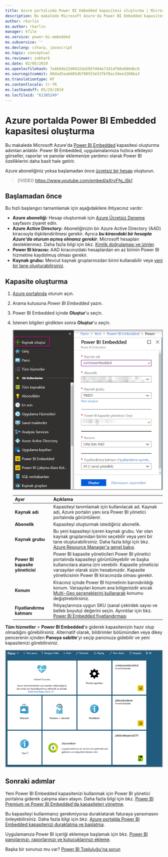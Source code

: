 ```yaml
---
title: Azure portalında Power BI Embedded kapasitesi oluşturma | Microsoft Docs
description: Bu makalede Microsoft Azure'da Power BI Embedded kapasitesi oluşturma adımları anlatılmaktadır.
author: rkarlin
ms.author: rkarlin
manager: kfile
ms.service: power-bi-embedded
ms.subservice: ''
ms.devlang: csharp, javascript
ms.topic: conceptual
ms.reviewer: zakharb
ms.date: 02/05/2019
ms.openlocfilehash: 7a469de22d0432da595f404e72414fb0a686dbc8
ms.sourcegitcommit: 60dad5aa0d85db790553e537bf8ac34ee3289ba3
ms.translationtype: HT
ms.contentlocale: tr-TR
ms.lasthandoff: 05/29/2019
ms.locfileid: "61385249"
---
```

# <a name="create-power-bi-embedded-capacity-in-the-azure-portal"></a>Azure portalda Power BI Embedded kapasitesi oluşturma

Bu makalede Microsoft Azure'da [Power BI Embedded](azure-pbie-what-is-power-bi-embedded.md) kapasitesi oluşturma adımları anlatılır. Power BI Embedded, uygulamalarınıza hızlıca etkileyici görseller, raporlar ve panolar eklemenize yardımcı olarak Power BI özelliklerini daha basit hale getirir.

Azure aboneliğiniz yoksa başlamadan önce [ücretsiz bir hesap](https://azure.microsoft.com/free/) oluşturun.

> [!VIDEO https://www.youtube.com/embed/aXrvFfg_iSk]

## <a name="before-you-begin"></a>Başlamadan önce

Bu hızlı başlangıcı tamamlamak için aşağıdakilere ihtiyacınız vardır:

* **Azure aboneliği:** Hesap oluşturmak için [Azure Ücretsiz Deneme](https://azure.microsoft.com/free/) sayfasını ziyaret edin.
* **Azure Active Directory:** Aboneliğinizin bir Azure Active Directory (AAD) kiracısıyla ilişkilendirilmesi gerekir. Ayrıca ***bu kiracıdaki bir hesapla Azure'da oturum açmış olmanız gerekir***. Microsoft hesapları desteklenmez. Daha fazla bilgi için bkz. [Kimlik doğrulaması ve izinler](https://docs.microsoft.com/azure/analysis-services/analysis-services-manage-users).
* **Power BI kiracısı:** AAD kiracınızdaki hesaplardan en az birinin Power BI hizmetine kaydolmuş olması gerekir.
* **Kaynak grubu:** Mevcut kaynak gruplarınızdan birini kullanabilir veya [yeni bir tane oluşturabilirsiniz](https://docs.microsoft.com/azure/azure-resource-manager/resource-group-overview).

## <a name="create-a-capacity"></a>Kapasite oluşturma

1. [Azure portalında](https://portal.azure.com/) oturum açın.

2. Arama kutusuna *Power BI Embedded* yazın.

3. Power BI Embedded içinde **Oluştur**'u seçin.

4. İstenen bilgileri girdikten sonra **Oluştur**'u seçin.

    ![Yeni kapasite oluşturmak için doldurulması gereken alanlar](media/azure-pbie-create-capacity/azure-portal-create-power-bi-embedded.png)

    |Ayar |Açıklama |
    |---------|---------|
    |**Kaynak adı**|Kapasiteyi tanımlamak için kullanılacak ad. Kaynak adı, Azure portalın yanı sıra Power BI yönetici portalında görüntülenir.|
    |**Abonelik**|Kapasiteyi oluşturmak istediğiniz abonelik.|
    |**Kaynak grubu**|Bu yeni kapasiteyi içeren kaynak grubu. Var olan kaynak gruplarından birini seçebilir veya yeni bir tane oluşturabilirsiniz. Daha fazla bilgi için bkz. [Azure Resource Manager'a genel bakış](https://docs.microsoft.com/azure/azure-resource-manager/resource-group-overview).|
    |**Power BI kapasite yöneticisi**|Power BI kapasite yöneticileri Power BI yönetici portalında kapasiteyi görüntüleyebilir ve başka kullanıcılara atama izni verebilir. Kapasite yöneticisi varsayılan olarak sizin hesabınızdır. Kapasite yöneticisinin Power BI kiracınızda olması gerekir.|
    |**Konum**|Kiracınız içinde Power BI hizmetinin barındırıldığı konum. Varsayılan konum ana bölgenizdir ancak [Multi-Geo seçeneklerini kullanarak](embedded-multi-geo.md) konumu değiştirebilirsiniz.
    |**Fiyatlandırma katmanı**|İhtiyaçlarınıza uygun SKU (sanal çekirdek sayısı ve bellek boyutu) değerini seçin.  Ayrıntılar için bkz. [Power BI Embedded fiyatlandırması](https://azure.microsoft.com/pricing/details/power-bi-embedded/)|

**Tüm hizmetler** > **Power BI Embedded**'e giderek kapasitenizin hazır olup olmadığını görebilirsiniz. Alternatif olarak, bildirimler bölümünden veya dikey pencerenin içinden **Panoya sabitle**'yi seçip panonuza gidebilir ve yeni kapasitenizi görebilirsiniz.

![Azure portalda Power BI Embedded kapasitesi](media/azure-pbie-create-capacity/azure-portal-dashboard.png)

## <a name="next-steps"></a>Sonraki adımlar

Yeni Power BI Embedded kapasitenizi kullanmak için Power BI yönetici portalına giderek çalışma alanı atayın. Daha fazla bilgi için bkz. [Power BI Premium ve Power BI Embedded'da kapasiteleri yönetme](https://powerbi.microsoft.com/documentation/powerbi-admin-premium-manage/).

Bu kapasiteyi kullanmanız gerekmiyorsa duraklatarak faturaya yansımasını önleyebilirsiniz. Daha fazla bilgi için bkz. [Azure portalda Power BI Embedded kapasitenizi duraklatma ve başlatma](azure-pbie-pause-start.md).

Uygulamanıza Power BI içeriği eklemeye başlamak için bkz. [Power BI panolarınızı, raporlarınızı ve kutucuklarınızı ekleme](https://powerbi.microsoft.com/documentation/powerbi-developer-embedding-content/).

Başka bir sorunuz mu var? [Power BI Topluluğu'na sorun](http://community.powerbi.com/)